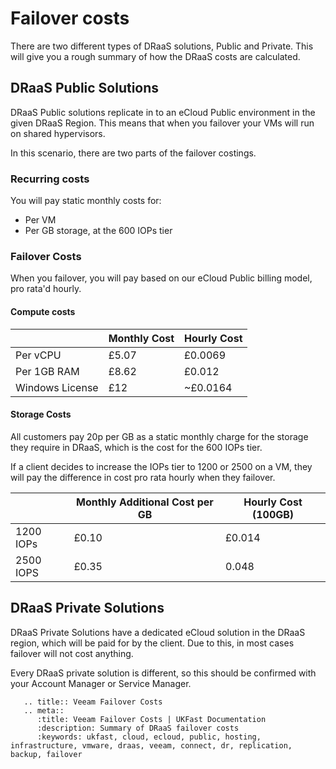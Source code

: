# Failover costs
There are two different types of DRaaS solutions, Public and Private. This will give you a rough summary of how the DRaaS costs are calculated.  

## DRaaS Public Solutions
DRaaS Public solutions replicate in to an eCloud Public environment in the given DRaaS Region. This means that when you failover your VMs will run on shared hypervisors.

In this scenario, there are two parts of the failover costings.

### Recurring costs
You will pay static monthly costs for:
- Per VM
- Per GB storage, at the 600 IOPs tier

### Failover Costs
When you failover, you will pay based on our eCloud Public billing model, pro rata'd hourly.

#### Compute costs
|                 | Monthly Cost | Hourly Cost |
|-----------------|--------------|-------------|
| Per vCPU        | £5.07        | £0.0069     |
| Per 1GB RAM     | £8.62        | £0.012      |
| Windows License | £12          | ~£0.0164    |

#### Storage Costs 
All customers pay 20p per GB as a static monthly charge for the storage they require in DRaaS, which is the cost for the 600 IOPs tier.

If a client decides to increase the IOPs tier to 1200 or 2500 on a VM, they will pay the difference in cost pro rata hourly when they failover.

|           | Monthly Additional Cost per GB| Hourly Cost (100GB) |
|-----------|-------------------------|---------------------|
| 1200 IOPs | £0.10                   | £0.014              |
| 2500 IOPS | £0.35                   | 0.048               |


## DRaaS Private Solutions

DRaaS Private Solutions have a dedicated eCloud solution in the DRaaS region, which will be paid for by the client. Due to this, in most cases failover will not cost anything.

Every DRaaS private solution is different, so this should be confirmed with your Account Manager or Service Manager.



```eval_rst
   .. title:: Veeam Failover Costs
   .. meta::
      :title: Veeam Failover Costs | UKFast Documentation
      :description: Summary of DRaaS failover costs 
      :keywords: ukfast, cloud, ecloud, public, hosting, infrastructure, vmware, draas, veeam, connect, dr, replication, backup, failover
```
